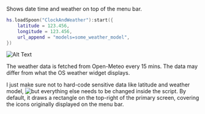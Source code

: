 Shows date time and weather on top of the menu bar.

```lua
hs.loadSpoon("ClockAndWeather"):start({
 	latitude = 123.456,
 	longitude = 123.456,
 	url_append = "models=some_weather_model",
})
```

![Alt Text](https://github.com/user-attachments/assets/3fa32e9b-c95e-458a-a15c-b06fe1809733)

The weather data is fetched from Open-Meteo every 15 mins. The data may differ from what the OS weather widget displays.

I just make sure not to hard-code sensitive data like latitude and weather model, ![but everything else needs to be changed inside the script]("https://www.hammerspoon.org/docs/"). By default, it draws a rectangle on the top-right of the primary screen, covering the icons originally displayed on the menu bar. 
